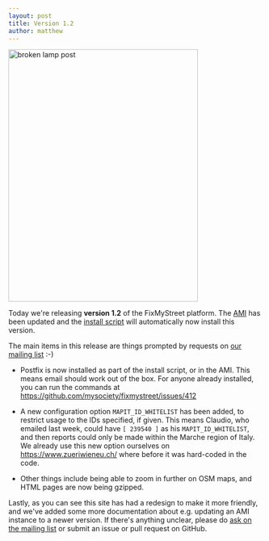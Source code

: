 ```yaml
---
layout: post
title: Version 1.2
author: matthew
---
```


<a href="http://www.flickr.com/photos/rbm/100165557/" title="broken lamp post by Rob Mac, on Flickr"><img class="r" src="http://farm1.staticflickr.com/28/100165557_6aff9acd7b.jpg" width="375" height="500" alt="broken lamp post"></a>

Today we're releasing **version 1.2** of the FixMyStreet platform. The
[AMI](/install/ami/) has been updated and the [install
script](/install/install-script/) will automatically now install this version.

The main items in this release are things prompted by requests on [our mailing
list](/community/) :-)

* Postfix is now installed as part of the install script, or in the AMI. This
  means email should work out of the box. For anyone already installed, you can
  run the commands at https://github.com/mysociety/fixmystreet/issues/412

* A new configuration option `MAPIT_ID_WHITELIST` has been added, to restrict
  usage to the IDs specified, if given. This means Claudio, who emailed last
  week, could have `[ 239540 ]` as his `MAPIT_ID_WHITELIST`, and then reports
  could only be made within the Marche region of Italy. We already use this new
  option ourselves on https://www.zueriwieneu.ch/ where before it was
  hard-coded in the code.

* Other things include being able to zoom in further on OSM maps, and HTML
  pages are now being gzipped.

Lastly, as you can see this site has had a redesign to make it more friendly,
and we've added some more documentation about e.g. updating an AMI instance to
a newer version. If there's anything unclear, please do [ask on the mailing
list](/community/) or submit an issue or pull request on GitHub.

